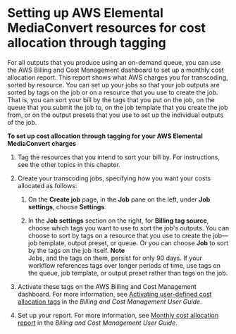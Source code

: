 # Setting up AWS Elemental MediaConvert resources for cost allocation through tagging<a name="setting-up-resources-for-catt"></a>

For all outputs that you produce using an on\-demand queue, you can use the AWS Billing and Cost Management dashboard to set up a monthly cost allocation report\. This report shows what AWS charges you for transcoding, sorted by resource\. You can set up your jobs so that your job outputs are sorted by tags on the job or on a resource that you use to create the job\. That is, you can sort your bill by the tags that you put on the job, on the queue that you submit the job to, on the job template that you create the job from, or on the output presets that you use to set up the individual outputs of the job\.

**To set up cost allocation through tagging for your AWS Elemental MediaConvert charges**

1. Tag the resources that you intend to sort your bill by\. For instructions, see the other topics in this chapter\.

1. Create your transcoding jobs, specifying how you want your costs allocated as follows:

   1. On the **Create job** page, in the **Job** pane on the left, under **Job settings**, choose **Settings**\.

   1. In the **Job settings** section on the right, for **Billing tag source**, choose which tags you want to use to sort the job's outputs\. You can choose to sort by tags on a resource that you use to create the job—job template, output preset, or queue\. Or you can choose **Job** to sort by the tags on the job itself\.
**Note**  
Jobs, and the tags on them, persist for only 90 days\. If your workflow references tags over longer periods of time, use tags on the queue, job template, or output preset rather than tags on the job\.

1. Activate these tags on the AWS Billing and Cost Management dashboard\. For more information, see [Activating user\-defined cost allocation tags](https://docs.aws.amazon.com/awsaccountbilling/latest/aboutv2/activating-tags.html) in the *Billing and Cost Management User Guide*\.

1. Set up your report\. For more information, see [Monthly cost allocation report](https://docs.aws.amazon.com/awsaccountbilling/latest/aboutv2/configurecostallocreport.html) in the *Billing and Cost Management User Guide*\.